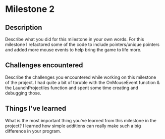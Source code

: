 # Milestone 2

## Description
Describe what you did for this milestone in your own words.
For this milestone I refactored some of the code to include pointers/unique pointers and added more mouse events to help bring the game to life more.

## Challenges encountered
Describe the challenges you encountered while working on this milestone of the project.
I had quite a bit of toruble with the OnMouseEvent function & the LaunchProjectiles function and spent some time creating and debugging those.

## Things I've learned
What is the most important thing you've learned from this milestone in the project?
I learned how simple additions can really make such a big difference in your program. 
